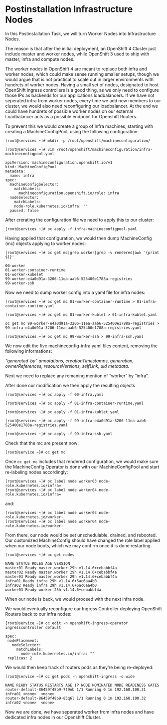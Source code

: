 # Postinstallation Infrastructure Nodes

In this Postinstallation Task, we will turn Worker Nodes into Infrastructure Nodes.

The reason is that after the initial deployment,  an OpenShift 4 Cluster just include master and worker nodes, while OpenShift 3 used to ship with master, infra and compute nodes.

The worker nodes in OpenShift 4 are meant to replace both infra and worker nodes, which could make sense running smaller setups, though we would argue that is not practical to scale out in larger environments with hundrets of worker nodes. Having a small set of nodes, designated to host OpenShift ingress controllers is a good thing, as we only need to configure those IPs as backends for our applications loadbalancers. If we have not seperated infra from  worker nodes, every time we add new members to our cluster, we would also need reconfiguring our loadbalancer. At the end we could have hundrets of possible worker nodes on our external Loadbalancer acts as a possible endpoint for Openshift Routers.

To prevent this we would create a group of Infra machines, starting with creating a MachineConfigPool, using the following configuration:

```
[root@services ~]# mkdir -p /root/openshift/machineconfiguration/
```

```
[root@services ~]# vim /root/openshift/machineconfiguration/infra-machineconfigpool.yaml
```

```
apiVersion: machineconfiguration.openshift.io/v1
kind: MachineConfigPool
metadata:
  name: infra
spec:
  machineConfigSelector:
    matchLabels:
      machineconfiguration.openshift.io/role: infra
  nodeSelector:
    matchLabels:
    node-role.kubernetes.io/infra: ""
  paused: false
```

After crerating the configuration file we need to apply this to our cluster:

```
[root@services ~]# oc apply -f infra-machineconfigpool.yaml
```

Having applied that configuration, we would then dump MachineConfig (mc) objects applying to worker nodes:

```
[root@services ~]# oc get mc|grep worker|grep -v rendered|awk '{print $1}'
```

```
00-worker
01-worker-container-runtime
01-worker-kubelet
99-worker-e4a0d91a-3206-11ea-aab6-525400e1788a-registries
99-worker-ssh
```

Now we need to dump worker config into a yaml file for infra nodes:

```
[root@services ~]# oc get mc 01-worker-container-runtime > 01-infra-container-runtime.yaml
```

```
[root@services ~]# oc get mc 01-worker-kublet > 01-infra-kublet.yaml
```

```
oc get mc 99-worker-e4a0d91a-3206-11ea-aab6-525400e1788a-registries > 99-infra-e4a0d91a-3206-11ea-aab6-525400e1788a-registries.yaml
```

```
[root@services ~]# oc get mc 99-worker-ssh > 99-infra-ssh.yaml
```

We now edit the five machineconfig-infra yaml files content, removing the following informations:

*“generated-by” annotations,
creationTimestamps,
generation,
ownerReferences,
resourceVersions,
selfLink,
uid metadata.*

Next we need to replace any remaning mention of “worker” by “infra”. 

After done our modification we then apply the resulting objects

```
[root@services ~]# oc apply -f 00-infra.yaml
```

```
[root@services ~]# oc apply -f 01-infra-container-runtime.yaml
```

```
[root@services ~]# oc apply -f 01-infra-kublet.yaml
```

```
[root@services ~]# oc apply -f 99-infra-e4a0d91a-3206-11ea-aab6-525400e1788a-registries.yaml
```

```
[root@services ~]# oc apply -f 99-infra-ssh.yaml
```

Check that the mc are present now:

```
[root@service ~}# oc get mc
```

Once `oc get mc` includes that rendered configuration, we would make sure the MachineConfig Operator is done with our MachineConfigPool and start re-labeling nodes accordingly:

```
[root@services ~]# oc label node worker03 node-role.kubernetes.io/infra=
[root@services ~]# oc label node worker04 node-role.kubernetes.io/infra=

```

and:

```
[root@services ~]# oc label node worker03 node-role.kubernetes.io/worker-
[root@services ~]# oc label node worker04 node-role.kubernetes.io/worker-
```

From there, our node would be set unschedulable, drained, and rebooted. Our customized MachineConfig should have changed the role label applied when our node boots, which we may confirm once it is done restarting

```
[root@services ~]# oc get nodes
```

```
NAME STATUS ROLES AGE VERSION
master01 Ready master,worker 29h v1.14.6+cebabbf4a
master02 Ready master,worker 29h v1.14.6+cebabbf4a
master03 Ready master,worker 29h v1.14.6+cebabbf4a
infra01 Ready infra 29h v1.14.6+6ac6aa4b0
infra02 Ready infra 29h v1.14.6+6ac6aa4b0
worker03 Ready worker 25h v1.14.6+cebabbf4a
```

When our node is back, we would proceed with the next infra node.

We would eventually reconfigure our Ingress Controller deploying OpenShift Routers back to our infra nodes:

```
[root@service ~]# oc edit -n openshift-ingress-operator ingresscontroller default
```

```
spec:
 nodePlacement:
   nodeSelector:
     matchLabels:
       node-role.kubernetes.io/infra: ""
 replicas: 2
```

We would then keep track of routers pods as they’re being re-deployed:

```
[root@service ~]# oc get pods -n openshift-ingress -o wide
```

```
NAME READY STATUS RESTARTS AGE IP NODE NOMINATED NODE READINESS GATES
router-default-86459f48b9-7t9nb 1/1 Running 0 1m 192.168.100.31 infra01 <none>  <none>
router-default-86459f48b9-85q6l 1/1 Running 0 1m 192.168.100.32 infra02 <none>  <none>
```

Now we are done, we have seperated worker from infra nodes and have dedicated infra nodes in our Openshift Cluster.
